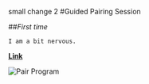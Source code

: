 small change 2
#Guided Pairing Session

##*First time*

    I am a bit nervous.

[**Link**](https://git-scm.com/docs/git-fetch)

![Pair Program](image/test.png)


